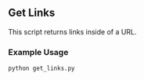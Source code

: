 ## Get Links
This script returns links inside of a URL.

### Example Usage
```
python get_links.py
```
